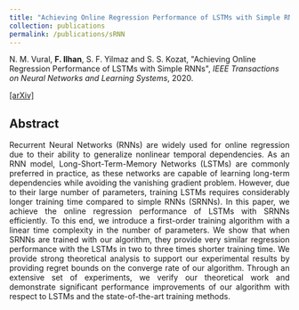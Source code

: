 ```yaml
---
title: "Achieving Online Regression Performance of LSTMs with Simple RNNs"
collection: publications
permalink: /publications/sRNN
---
```

N. M. Vural, <b>F. Ilhan</b>, S. F. Yilmaz and S. S. Kozat, "Achieving Online Regression Performance of LSTMs with Simple RNNs", <i>IEEE Transactions on Neural Networks and Learning Systems</i>, 2020.

[[arXiv]](https://arxiv.org/abs/2005.08948)


## Abstract
<div style="text-align: justify">Recurrent Neural Networks (RNNs) are widely used for online regression due to their ability to generalize nonlinear temporal dependencies. As an RNN model, Long-Short-Term-Memory Networks (LSTMs) are commonly preferred in practice, as these networks are capable of learning long-term dependencies while avoiding the vanishing gradient problem. However, due to their large number of parameters, training LSTMs requires considerably longer training time compared to simple RNNs (SRNNs). In this paper, we achieve the online regression performance of LSTMs with SRNNs efficiently. To this end, we introduce a first-order training algorithm with a linear time complexity in the number of parameters. We show that when SRNNs are trained with our algorithm, they provide very similar regression performance with the LSTMs in two to three times shorter training time. We provide strong theoretical analysis to support our experimental results by providing regret bounds on the converge rate of our algorithm. Through an extensive set of experiments, we verify our theoretical work and demonstrate significant performance improvements of our algorithm with respect to LSTMs and the state-of-the-art training methods.</div>
